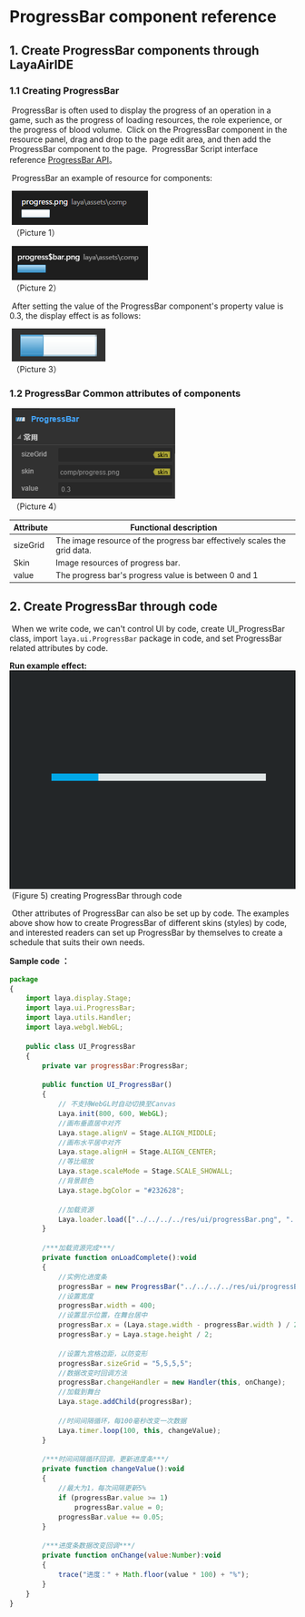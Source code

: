 # ProgressBar component reference



##  1. Create ProgressBar components through LayaAirIDE

### 	1.1 Creating ProgressBar

​        ProgressBar is often used to display the progress of an operation in a game, such as the progress of loading resources, the role experience, or the progress of blood volume.
​        Click on the ProgressBar component in the resource panel, drag and drop to the page edit area, and then add the ProgressBar component to the page.
​        ProgressBar Script interface reference [ProgressBar API](http://layaair.ldc.layabox.com/api/index.html?category=Core&class=laya.ui.ProgressBar)。

​        ProgressBar an example of resource for components:

​        ![图片0.png](img/1.png)<br/>
​    （Picture 1）

​        ![图片0.png](img/2.png)<br/>
​    （Picture 2）

​        After setting the value of the ProgressBar component's property value is 0.3, the display effect is as follows:

​        ![图片0.png](img/3.png)<br/>
​    （Picture 3）

  

### 1.2 ProgressBar Common attributes of components

​        ![图片0.png](img/4.png)<br/>
​    （Picture 4）

 

| **Attribute**   | **Functional description**           |
| -------- | ------------------ |
| sizeGrid | The image resource of the progress bar effectively scales the grid data. |
| Skin     | Image resources of progress bar.          |
| value    | The progress bar's progress value is between 0 and 1     |

 

##  2. Create ProgressBar through code

​	When we write code, we can't control UI by code, create UI_ProgressBar class, import `laya.ui.ProgressBar` package in code, and set ProgressBar related attributes by code.

**Run example effect:**
​	![5](gif/1.gif)<br/>
​	(Figure 5) creating ProgressBar through code

​	Other attributes of ProgressBar can also be set up by code. The examples above show how to create ProgressBar of different skins (styles) by code, and interested readers can set up ProgressBar by themselves to create a schedule that suits their own needs.

**Sample code ：**

```javascript
package
{
	import laya.display.Stage;
	import laya.ui.ProgressBar;
	import laya.utils.Handler;
	import laya.webgl.WebGL;
	
	public class UI_ProgressBar
	{
		private var progressBar:ProgressBar;
		
		public function UI_ProgressBar()
		{
			// 不支持WebGL时自动切换至Canvas
			Laya.init(800, 600, WebGL);
			//画布垂直居中对齐
			Laya.stage.alignV = Stage.ALIGN_MIDDLE;
			//画布水平居中对齐
			Laya.stage.alignH = Stage.ALIGN_CENTER;
			//等比缩放
			Laya.stage.scaleMode = Stage.SCALE_SHOWALL;
			//背景颜色
			Laya.stage.bgColor = "#232628";
			
			//加载资源
			Laya.loader.load(["../../../../res/ui/progressBar.png", "../../../../res/ui/progressBar$bar.png"], Handler.create(this, onLoadComplete));
		}
		
		/***加载资源完成***/
		private function onLoadComplete():void
		{
			//实例化进度条
			progressBar = new ProgressBar("../../../../res/ui/progressBar.png");
			//设置宽度
			progressBar.width = 400;
			//设置显示位置，在舞台居中
			progressBar.x = (Laya.stage.width - progressBar.width ) / 2;
			progressBar.y = Laya.stage.height / 2;
			
			//设置九宫格边距，以防变形
			progressBar.sizeGrid = "5,5,5,5";
			//数据改变时回调方法
			progressBar.changeHandler = new Handler(this, onChange);
			//加载到舞台
			Laya.stage.addChild(progressBar);
			
			//时间间隔循环，每100毫秒改变一次数据
			Laya.timer.loop(100, this, changeValue);
		}
		
		/***时间间隔循环回调，更新进度条***/
		private function changeValue():void
		{
			//最大为1，每次间隔更新5%
			if (progressBar.value >= 1)
				progressBar.value = 0;
			progressBar.value += 0.05;
		}
		
		/***进度条数据改变回调***/
		private function onChange(value:Number):void
		{
			trace("进度：" + Math.floor(value * 100) + "%");
		}
	}
}
```

